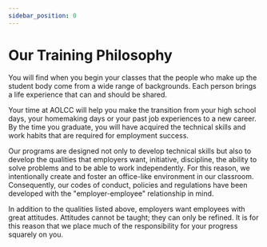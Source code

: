 ```yaml
---
sidebar_position: 0
---
```

# Our Training Philosophy
You will find when you begin your classes that the people who make up the student body come from a wide range of backgrounds. Each person brings a life experience that can and should be shared.

Your time at AOLCC will help you make the transition from your high school days, your homemaking days or your past job experiences to a new career. By the time you graduate, you will have acquired the technical skills and work habits that are required for employment success.

Our programs are designed not only to develop technical skills but also to develop the qualities that employers want, initiative, discipline, the ability to solve problems and to be able to work independently. For this reason, we intentionally create and foster an office-like environment in our classroom. Consequently, our codes of conduct, policies and regulations have been developed with the "employer-employee" relationship in mind.

In addition to the qualities listed above, employers want employees with great attitudes. Attitudes cannot be taught; they can only be refined. It is for this reason that we place much of the responsibility for your progress squarely on you.